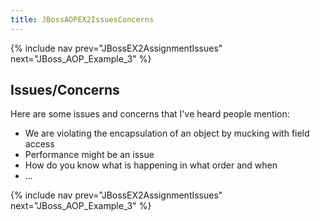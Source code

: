 ```yaml
---
title: JBossAOPEX2IssuesConcerns
---
```

{% include nav prev="JBossEX2AssignmentIssues" next="JBoss_AOP_Example_3" %}

## Issues/Concerns
Here are some issues and concerns that I've heard people mention:
* We are violating the encapsulation of an object by mucking with field access
* Performance might be an issue
* How do you know what is happening in what order and when
* ...

{% include nav prev="JBossEX2AssignmentIssues" next="JBoss_AOP_Example_3" %}
